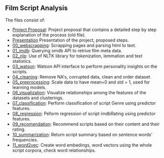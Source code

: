 ## Film Script Analysis
The files consist of:
- [Project Proposal](https://github.com/luisecastro/dataInc/blob/master/project_proposal.pdf): Project proposal that contains a detailed step by step explanation of the process (old file).
- [Presentation](https://github.com/luisecastro/dataInc/blob/master/script_analysis.pdf) Presentation of the project, proposed steps.
- [00_webscrapping](https://github.com/luisecastro/film_script_analysis/blob/master/00_webscrapping.ipynb): Scrapping pages and parsing html to text.
- [01_imdb](https://github.com/luisecastro/film_script_analysis/blob/master/01_imdb.ipynb): Querying omdb API to retrive film meta data.
- [02_nlp](https://github.com/luisecastro/film_script_analysis/blob/master/02_nlp.ipynb): Use of NLTK library for tokenization, lemmation and text statistics.
- [03_watson](https://github.com/luisecastro/film_script_analysis/blob/master/03_watson.ipynb): Watson API interface to perform personality insights on the scripts.
- [04_cleaning](https://github.com/luisecastro/film_script_analysis/blob/master/04_cleaning.ipynb): Remove NA's, corrupted data, clean and order dataset.
- [05_preprocessing](https://github.com/luisecastro/film_script_analysis/blob/master/05_preprocessing.ipynb): Scale data to have mean=0 and std = 1, used for learning models.
- [06_visualization](https://github.com/luisecastro/film_script_analysis/blob/master/06_visualization.ipynb): Visualize relationships among the features of the datasets and clusterings.
- [07_classification](https://github.com/luisecastro/film_script_analysis/blob/master/07_classification.ipynb): Perform classification of script Genre using predictor features.
- [08_regression](https://github.com/luisecastro/film_script_analysis/blob/master/08_regression.ipynb): Peform regression of script imdbRating using predictor features.
- [09_recomendation](https://github.com/luisecastro/film_script_analysis/blob/master/09_recommendation.ipynb): Recommend scripts based on their content and their rating.
- [10_summarization](https://github.com/luisecastro/film_script_analysis/blob/master/10_summarization.ipynb): Return script summary based on sentence words' frequencies.
- [11_word2vec](https://github.com/luisecastro/film_script_analysis/blob/master/11_word2vec.ipynb): Create word embedings, word vectors using the whole script corpora, check word relationships.